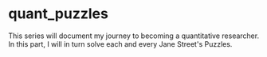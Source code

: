 # quant_puzzles
This series will document my journey to becoming a quantitative researcher. In this part, I will in turn solve each and every Jane Street's Puzzles.
